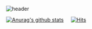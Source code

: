 ![header](https://capsule-render.vercel.app/api?type=Waving&fontAlignY=40&color=gradient&height=200&section=header&text=개발자로%20성장하고%20있는%20Hee's%20github💻&fontSize=30)


[![Anurag's github stats](https://github-readme-stats.vercel.app/api?username=HHeeeeeee)](https://github.com/anuraghazra/github-readme-stats) &nbsp;&nbsp;&nbsp;
[![Hits](https://hits.seeyoufarm.com/api/count/incr/badge.svg?url=https%3A%2F%2Fgithub.com%2FHHeeeeeee%2Fhit-counter&count_bg=%2379C83D&title_bg=%23555555&icon=&icon_color=%23E7E7E7&title=hits&edge_flat=false)](https://hits.seeyoufarm.com)




<!--
**HHeeeeeee/HHeeeeeee** is a ✨ _special_ ✨ repository because its `README.md` (this file) appears on your GitHub profile.

Here are some ideas to get you started:

- Hi there 👋
- 🔭 I’m currently working on ...
- 🌱 I’m currently learning ...
- 👯 I’m looking to collaborate on ...
- 🤔 I’m looking for help with ...
- 💬 Ask me about ...
- 📫 How to reach me: ...
- 😄 Pronouns: ...
- ⚡ Fun fact: ...
- :octocat:

### 개발자로 성장하고 있는 코린이😉💻🖥

https://kinetic.codes/2020/07/14/git-profile/ 이 블로그 참고해서 만듦
![header](https://capsule-render.vercel.app/api?type=wave&color=gradient&height=300&section=header&text=HH's%20Github&fontSize=40)
-> https://github.com/kyechan99/capsule-render 여기서 api 볼 수 있음.

![header](https://capsule-render.vercel.app/api?type=wave&color=gradient&height=300&section=header&text=개발자로%20성장하고%20있는%20코린이😉💻🖥&fontSize=40)
-->
